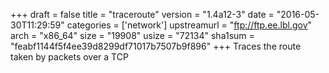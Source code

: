 +++
draft = false
title = "traceroute"
version = "1.4a12-3"
date = "2016-05-30T11:29:59"
categories = ['network']
upstreamurl = "ftp://ftp.ee.lbl.gov"
arch = "x86_64"
size = "19908"
usize = "72134"
sha1sum = "feabf1144f5f4ee39d8299df71017b7507b9f896"
+++
Traces the route taken by packets over a TCP